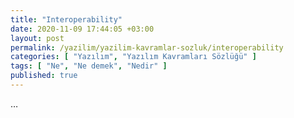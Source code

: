 ```yaml
---
title: "Interoperability"
date: 2020-11-09 17:44:05 +03:00
layout: post
permalink: /yazilim/yazilim-kavramlar-sozluk/interoperability
categories: [ "Yazılım", "Yazılım Kavramları Sözlüğü" ]
tags: [ "Ne", "Ne demek", "Nedir" ]
published: true
---
```


…